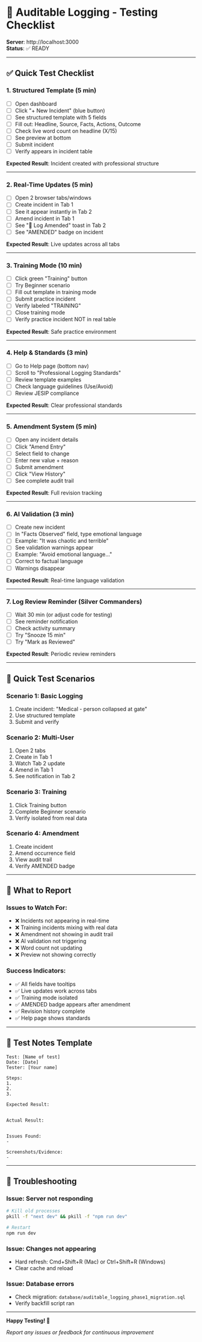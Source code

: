 # 🧪 Auditable Logging - Testing Checklist

**Server**: http://localhost:3000  
**Status**: ✅ READY

---

## ✅ **Quick Test Checklist**

### **1. Structured Template** (5 min)
- [ ] Open dashboard
- [ ] Click "+ New Incident" (blue button)
- [ ] See structured template with 5 fields
- [ ] Fill out: Headline, Source, Facts, Actions, Outcome
- [ ] Check live word count on headline (X/15)
- [ ] See preview at bottom
- [ ] Submit incident
- [ ] Verify appears in incident table

**Expected Result**: Incident created with professional structure

---

### **2. Real-Time Updates** (5 min)
- [ ] Open 2 browser tabs/windows
- [ ] Create incident in Tab 1
- [ ] See it appear instantly in Tab 2
- [ ] Amend incident in Tab 1
- [ ] See "📝 Log Amended" toast in Tab 2
- [ ] See "AMENDED" badge on incident

**Expected Result**: Live updates across all tabs

---

### **3. Training Mode** (10 min)
- [ ] Click green "Training" button
- [ ] Try Beginner scenario
- [ ] Fill out template in training mode
- [ ] Submit practice incident
- [ ] Verify labeled "TRAINING"
- [ ] Close training mode
- [ ] Verify practice incident NOT in real table

**Expected Result**: Safe practice environment

---

### **4. Help & Standards** (3 min)
- [ ] Go to Help page (bottom nav)
- [ ] Scroll to "Professional Logging Standards"
- [ ] Review template examples
- [ ] Check language guidelines (Use/Avoid)
- [ ] Review JESIP compliance

**Expected Result**: Clear professional standards

---

### **5. Amendment System** (5 min)
- [ ] Open any incident details
- [ ] Click "Amend Entry"
- [ ] Select field to change
- [ ] Enter new value + reason
- [ ] Submit amendment
- [ ] Click "View History"
- [ ] See complete audit trail

**Expected Result**: Full revision tracking

---

### **6. AI Validation** (3 min)
- [ ] Create new incident
- [ ] In "Facts Observed" field, type emotional language
- [ ] Example: "It was chaotic and terrible"
- [ ] See validation warnings appear
- [ ] Example: "Avoid emotional language..."
- [ ] Correct to factual language
- [ ] Warnings disappear

**Expected Result**: Real-time language validation

---

### **7. Log Review Reminder** (Silver Commanders)
- [ ] Wait 30 min (or adjust code for testing)
- [ ] See reminder notification
- [ ] Check activity summary
- [ ] Try "Snooze 15 min"
- [ ] Try "Mark as Reviewed"

**Expected Result**: Periodic review reminders

---

## 🎯 **Quick Test Scenarios**

### **Scenario 1: Basic Logging**
1. Create incident: "Medical - person collapsed at gate"
2. Use structured template
3. Submit and verify

### **Scenario 2: Multi-User**
1. Open 2 tabs
2. Create in Tab 1
3. Watch Tab 2 update
4. Amend in Tab 1
5. See notification in Tab 2

### **Scenario 3: Training**
1. Click Training button
2. Complete Beginner scenario
3. Verify isolated from real data

### **Scenario 4: Amendment**
1. Create incident
2. Amend occurrence field
3. View audit trail
4. Verify AMENDED badge

---

## 🚨 **What to Report**

### **Issues to Watch For:**
- ❌ Incidents not appearing in real-time
- ❌ Training incidents mixing with real data
- ❌ Amendment not showing in audit trail
- ❌ AI validation not triggering
- ❌ Word count not updating
- ❌ Preview not showing correctly

### **Success Indicators:**
- ✅ All fields have tooltips
- ✅ Live updates work across tabs
- ✅ Training mode isolated
- ✅ AMENDED badge appears after amendment
- ✅ Revision history complete
- ✅ Help page shows standards

---

## 📝 **Test Notes Template**

```
Test: [Name of test]
Date: [Date]
Tester: [Your name]

Steps:
1. 
2. 
3. 

Expected Result:


Actual Result:


Issues Found:
- 

Screenshots/Evidence:
- 
```

---

## 🔧 **Troubleshooting**

### **Issue: Server not responding**
```bash
# Kill old processes
pkill -f "next dev" && pkill -f "npm run dev"

# Restart
npm run dev
```

### **Issue: Changes not appearing**
- Hard refresh: Cmd+Shift+R (Mac) or Ctrl+Shift+R (Windows)
- Clear cache and reload

### **Issue: Database errors**
- Check migration: `database/auditable_logging_phase1_migration.sql`
- Verify backfill script ran

---

**Happy Testing! 🎉**

*Report any issues or feedback for continuous improvement*

